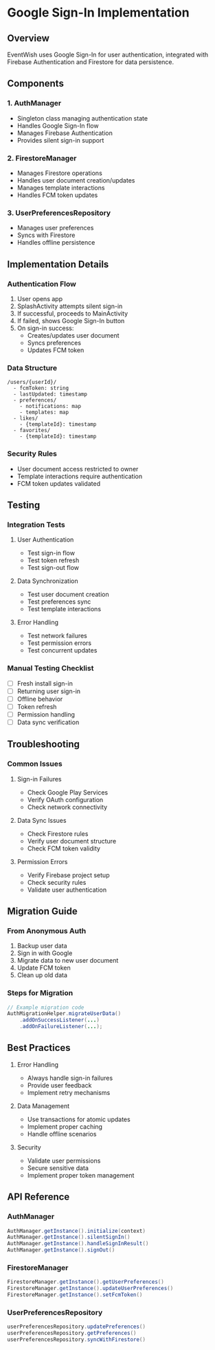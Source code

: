 # Google Sign-In Implementation

## Overview
EventWish uses Google Sign-In for user authentication, integrated with Firebase Authentication and Firestore for data persistence.

## Components

### 1. AuthManager
- Singleton class managing authentication state
- Handles Google Sign-In flow
- Manages Firebase Authentication
- Provides silent sign-in support

### 2. FirestoreManager
- Manages Firestore operations
- Handles user document creation/updates
- Manages template interactions
- Handles FCM token updates

### 3. UserPreferencesRepository
- Manages user preferences
- Syncs with Firestore
- Handles offline persistence

## Implementation Details

### Authentication Flow
1. User opens app
2. SplashActivity attempts silent sign-in
3. If successful, proceeds to MainActivity
4. If failed, shows Google Sign-In button
5. On sign-in success:
   - Creates/updates user document
   - Syncs preferences
   - Updates FCM token

### Data Structure
```
/users/{userId}/
  - fcmToken: string
  - lastUpdated: timestamp
  - preferences/
    - notifications: map
    - templates: map
  - likes/
    - {templateId}: timestamp
  - favorites/
    - {templateId}: timestamp
```

### Security Rules
- User document access restricted to owner
- Template interactions require authentication
- FCM token updates validated

## Testing

### Integration Tests
1. User Authentication
   - Test sign-in flow
   - Test token refresh
   - Test sign-out flow

2. Data Synchronization
   - Test user document creation
   - Test preferences sync
   - Test template interactions

3. Error Handling
   - Test network failures
   - Test permission errors
   - Test concurrent updates

### Manual Testing Checklist
- [ ] Fresh install sign-in
- [ ] Returning user sign-in
- [ ] Offline behavior
- [ ] Token refresh
- [ ] Permission handling
- [ ] Data sync verification

## Troubleshooting

### Common Issues
1. Sign-in Failures
   - Check Google Play Services
   - Verify OAuth configuration
   - Check network connectivity

2. Data Sync Issues
   - Check Firestore rules
   - Verify user document structure
   - Check FCM token validity

3. Permission Errors
   - Verify Firebase project setup
   - Check security rules
   - Validate user authentication

## Migration Guide

### From Anonymous Auth
1. Backup user data
2. Sign in with Google
3. Migrate data to new user document
4. Update FCM token
5. Clean up old data

### Steps for Migration
```java
// Example migration code
AuthMigrationHelper.migrateUserData()
    .addOnSuccessListener(...)
    .addOnFailureListener(...);
```

## Best Practices

1. Error Handling
   - Always handle sign-in failures
   - Provide user feedback
   - Implement retry mechanisms

2. Data Management
   - Use transactions for atomic updates
   - Implement proper caching
   - Handle offline scenarios

3. Security
   - Validate user permissions
   - Secure sensitive data
   - Implement proper token management

## API Reference

### AuthManager
```java
AuthManager.getInstance().initialize(context)
AuthManager.getInstance().silentSignIn()
AuthManager.getInstance().handleSignInResult()
AuthManager.getInstance().signOut()
```

### FirestoreManager
```java
FirestoreManager.getInstance().getUserPreferences()
FirestoreManager.getInstance().updateUserPreferences()
FirestoreManager.getInstance().setFcmToken()
```

### UserPreferencesRepository
```java
userPreferencesRepository.updatePreferences()
userPreferencesRepository.getPreferences()
userPreferencesRepository.syncWithFirestore()
``` 